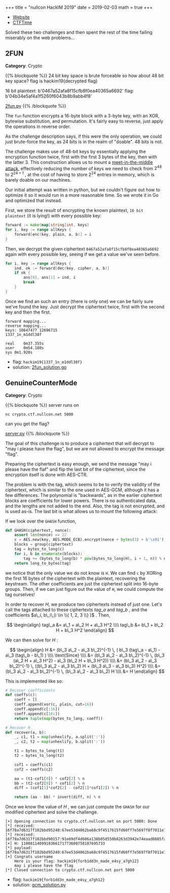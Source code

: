 +++
title = "nullcon HackIM 2019"
date = 2019-02-03
math = true
+++

- [Website](https://ctf.nullcon.net/)
- [CTFTime](https://ctftime.org/event/741)

Solved these two challenges and then spent the rest of the time failing
miserably on the web problems...

## 2FUN
**Category**: Crypto

{{% blockquote %}}
24 bit key space is brute forceable so how about 48 bit key space? flag is hackim19{decrypted flag}

16 bit plaintext: b'0467a52afa8f15cfb8f0ea40365a6692' flag: b'04b34e5af4a1f5260f6043b8b9abb4f8'

[2fun.py](2FUN/2fun.py)
{{% /blockquote %}}

The `fun` function encrypts a 16-byte block with a 3-byte key, with an XOR,
bytewise substitution, and permutation. It's fairly easy to reverse, just apply
the operations in reverse order.

As the challenge description says, if this were the only operation, we could
just brute-force the key, as 24 bits is in the realm of "doable". 48 bits is
not.

The challenge makes use of 48-bit keys by essentially applying the encryption
function twice, first with the first 3 bytes of the key, then with the latter 3.
This construction allows us to mount a [meet-in-the-middle attack](https://en.wikipedia.org/wiki/Meet-in-the-middle_attack),
effectively reducing the number of keys we need to check from $2^{48}$ to
$2^{24 + 1}$ , at the cost of having to store $2^{24}$ entries in memory, which
is barely doable on our machines.

Our initial attempt was written in python, but we couldn't figure out how to
optimize it so it would run in a more reasonable time. So we wrote it in Go and
optimized that instead.

First, we store the result of encrypting the known plaintext, `16 bit plaintext` (it
is lying!) with every possible key:

```go
forward := make(map[string]int, keys)
for i, key := range allKeys {
	forward[enc(key, plain, a, b)] = i
}

```

Then, we decrypt the given ciphertext `0467a52afa8f15cfb8f0ea40365a6692` again
with every possible key, seeing if we get a value we've seen before.

```go
for i, key := range allKeys {
	ind, ok := forward[dec(key, cipher, a, b)]
	if ok {
		ans[0], ans[1] = ind, i
		break
	}
}
```

Once we find an such an entry (there is only one) we can be fairly sure we've
found the key. Just decrypt the ciphertext twice, first with the second key and
then the first.

```
forward mapping...
reverse mapping...
keys: 10647477 12696715
1337_1n_m1ddl38f

real	0m37.355s
user	0m54.180s
sys	0m1.920s
```

- flag: `hackim19{1337_1n_m1ddl38f}`
- solution: [2fun\_solution.go](2FUN/2fun_solution.go)

## GenuineCounterMode
**Category**: Crypto

{{% blockquote %}}
server runs on

`nc crypto.ctf.nullcon.net 5000`

can you get the flag?

[server.py](GenuineCounterMode/server.py)
{{% /blockquote %}}

The goal of this challenge is to produce a ciphertext that will decrypt to "may
i please have the flag", but we are not allowed to encrypt the message "flag".

Preparing the ciphertext is easy enough, we send the message "may i please have
the flaf" and flip the last bit of the ciphertext, since the encryption itself
is done with AES-CTR.

The problem is with the tag, which seems to be to verify the validity of the
ciphertext, which is similar to the one used in AES-GCM, although it has a few
differences. The polynomial is "backwards", as in the earlier ciphertext blocks
are coefficients for lower powers. There is no authenticated data, and the
lengths are not added to the end. Also, the tag is not encrypted, and is used
as-is. The last bit is what allows us to mount the following attack:

If we look over the `GHASH` function,

```python
def GHASH(ciphertext, nonce):
    assert len(nonce) == 12
    c = AES.new(key, AES.MODE_ECB).encrypt(nonce + bytes(3) + b'\x01')
    blocks = group(ciphertext)
    tag = bytes_to_long(c)
    for i, b in enumerate(blocks):
        tag += (bytes_to_long(b) * pow(bytes_to_long(H), i + 1, n)) % n
    return long_to_bytes(tag)
```

we notice that the only value we do not know is `H`. We can find `c` by XORing
the first 16 bytes of the ciphertext with the plaintext, recovering the
keystream. The other coefficients are just the ciphertext split into 16-byte
groups. Then, if we can just figure out the value of `H`, we could compute the
tag ourselves!

In order to recover $H$, we produce two ciphertexts instead of just one. Let's
call the tags attached to these ciphertexts $tag\_a$ and $tag\_b$ , and the
coefficients $a\_i, b\_i\,(i \in \\{ 1, 2, 3 \\} )$ . Then,

$$
\begin{align}
	tag\_a &= a\_1 + a\_2 H + a\_3 H^2
	\\\\ tag\_b &= b\_1 + b\_2 H + b\_3 H^2
\end{align}
$$

We can then solve for $H$ :

$$
\begin{align}
	H &= (b\_3 a\_2 - a\_3 b\_2)^{-1} \, ( b\_3 (tag\_a - a\_1) - a\_3 (tag\_b - b\_1) )
	\\\\ \text{Since}
	\\\\ &= (b\_3 a\_2 - a\_3 b\_2)^{-1} \, (b\_3 (a\_2 H + a\_3 H^2) - a\_3 (b\_2 H + b\_3 H^2))
	\\\\ &= (b\_3 a\_2 - a\_3 b\_2)^{-1} \, ((b\_3 a\_2 - a\_3 b\_2) H + (b\_3 a\_3 - a\_3 b\_3) H^2)
	\\\\ &= (b\_3 a\_2 - a\_3 b\_2)^{-1} \, (b\_3 a\_2 - a\_3 b\_2) H
	\\\\ &= H
\end{align}
$$

This is implemented like so:

```python
# Recover coefficients
def coeffs(c):
    coeff = []
    coeff.append(xor(c, plain, cut=16))
    coeff.append(c[:16])
    coeff.append(c[16:])
    return tuple(map(bytes_to_long, coeff))

# Recover H
def recover(a, b):
    _, c1, t1 = map(unhexlify, a.split(':'))
    _, c2, t2 = map(unhexlify, b.split(':'))

    t1 = bytes_to_long(t1)
    t2 = bytes_to_long(t2)

    cof1 = coeffs(c1)
    cof2 = coeffs(c2)

    aa = (t1-cof1[0]) * cof2[2] % n
    bb = (t2-cof2[0]) * cof1[2] % n
    diff = (cof1[1]*cof2[2] - cof2[1]*cof1[2]) % n

    return (aa - bb) * invert(diff, n) % n
```

Once we know the value of $H$ , we can just compute the `GHASH` for our modified
ciphertext and solve the challenge.

```
[+] Opening connection to crypto.ctf.nullcon.net on port 5000: Done
[*] received: 16f78a7d6317f102bbd95240:67ee53d4062ba68c9f4517615fd60ff7e5697f8f7011e783bfc7:01e5ef9ac31b617d689902822a8cec67b0
[*] received: 16f78a7d6317f102bbd90157:91e69df4d606a138b05d550b8263d3942e74eaad0885fa29436f:028f5d75665966f73048b3322f704e62f8
[+] H: 1100811469918366171773680758187695733
[*] payload: 16f78a7d6317f102bbd95240:67ee53d4062ba68c9f4517615fd60ff7e5697f8f7011e783bfc6:01adb1d5c2fbb32cf6c1aea38cea345b62
[+] Congrats username
    Here is your flag: hackim19{forb1dd3n_made_e4sy_a7gh12}
    may i please have the flag
[*] Closed connection to crypto.ctf.nullcon.net port 5000
```

- flag: `hackim19{forb1dd3n_made_e4sy_a7gh12}`
- solution: [gcm\_solution.py](GenuineCounterMode/gcm_solution.py)
